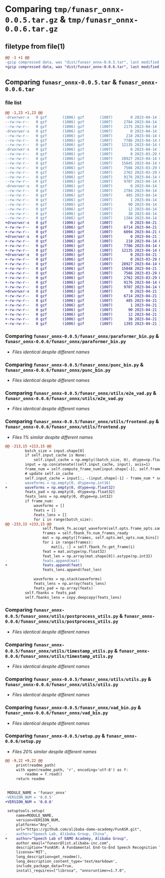 # Comparing `tmp/funasr_onnx-0.0.5.tar.gz` & `tmp/funasr_onnx-0.0.6.tar.gz`

## filetype from file(1)

```diff
@@ -1 +1 @@
-gzip compressed data, was "dist/funasr_onnx-0.0.5.tar", last modified: Fri Apr 14 15:16:44 2023, max compression
+gzip compressed data, was "dist/funasr_onnx-0.0.6.tar", last modified: Fri Apr 21 11:17:57 2023, max compression
```

## Comparing `funasr_onnx-0.0.5.tar` & `funasr_onnx-0.0.6.tar`

### file list

```diff
@@ -1,23 +1,23 @@
-drwxrwxr-x   0 gzf       (1006) gzf       (1007)        0 2023-04-14 15:16:44.000000 funasr_onnx-0.0.5/
--rw-rw-r--   0 gzf       (1006) gzf       (1007)     2784 2023-04-14 15:16:44.000000 funasr_onnx-0.0.5/PKG-INFO
--rw-rw-r--   0 gzf       (1006) gzf       (1007)     2175 2023-04-14 15:16:16.000000 funasr_onnx-0.0.5/README.md
-drwxrwxr-x   0 gzf       (1006) gzf       (1007)        0 2023-04-14 15:16:44.000000 funasr_onnx-0.0.5/funasr_onnx/
--rw-rw-r--   0 gzf       (1006) gzf       (1007)      218 2023-04-14 03:21:54.000000 funasr_onnx-0.0.5/funasr_onnx/__init__.py
--rw-rw-r--   0 gzf       (1006) gzf       (1007)     7786 2023-04-14 02:00:09.000000 funasr_onnx-0.0.5/funasr_onnx/paraformer_bin.py
--rw-rw-r--   0 gzf       (1006) gzf       (1007)    12135 2023-04-14 03:21:54.000000 funasr_onnx-0.0.5/funasr_onnx/punc_bin.py
-drwxrwxr-x   0 gzf       (1006) gzf       (1007)        0 2023-04-14 15:16:44.000000 funasr_onnx-0.0.5/funasr_onnx/utils/
--rw-rw-r--   0 gzf       (1006) gzf       (1007)        0 2023-03-29 02:53:52.000000 funasr_onnx-0.0.5/funasr_onnx/utils/__init__.py
--rw-rw-r--   0 gzf       (1006) gzf       (1007)    28927 2023-04-14 02:00:09.000000 funasr_onnx-0.0.5/funasr_onnx/utils/e2e_vad.py
--rw-rw-r--   0 gzf       (1006) gzf       (1007)    15845 2023-04-14 02:00:09.000000 funasr_onnx-0.0.5/funasr_onnx/utils/frontend.py
--rw-rw-r--   0 gzf       (1006) gzf       (1007)     7566 2023-03-29 02:53:52.000000 funasr_onnx-0.0.5/funasr_onnx/utils/postprocess_utils.py
--rw-rw-r--   0 gzf       (1006) gzf       (1007)     2762 2023-03-29 02:53:52.000000 funasr_onnx-0.0.5/funasr_onnx/utils/timestamp_utils.py
--rw-rw-r--   0 gzf       (1006) gzf       (1007)     9176 2023-04-14 02:00:09.000000 funasr_onnx-0.0.5/funasr_onnx/utils/utils.py
--rw-rw-r--   0 gzf       (1006) gzf       (1007)     9707 2023-04-14 03:21:54.000000 funasr_onnx-0.0.5/funasr_onnx/vad_bin.py
-drwxrwxr-x   0 gzf       (1006) gzf       (1007)        0 2023-04-14 15:16:44.000000 funasr_onnx-0.0.5/funasr_onnx.egg-info/
--rw-rw-r--   0 gzf       (1006) gzf       (1007)     2784 2023-04-14 15:16:44.000000 funasr_onnx-0.0.5/funasr_onnx.egg-info/PKG-INFO
--rw-rw-r--   0 gzf       (1006) gzf       (1007)      485 2023-04-14 15:16:44.000000 funasr_onnx-0.0.5/funasr_onnx.egg-info/SOURCES.txt
--rw-rw-r--   0 gzf       (1006) gzf       (1007)        1 2023-04-14 15:16:44.000000 funasr_onnx-0.0.5/funasr_onnx.egg-info/dependency_links.txt
--rw-rw-r--   0 gzf       (1006) gzf       (1007)       90 2023-04-14 15:16:44.000000 funasr_onnx-0.0.5/funasr_onnx.egg-info/requires.txt
--rw-rw-r--   0 gzf       (1006) gzf       (1007)       12 2023-04-14 15:16:44.000000 funasr_onnx-0.0.5/funasr_onnx.egg-info/top_level.txt
--rw-rw-r--   0 gzf       (1006) gzf       (1007)       38 2023-04-14 15:16:44.000000 funasr_onnx-0.0.5/setup.cfg
--rw-rw-r--   0 gzf       (1006) gzf       (1007)     1384 2023-04-14 15:16:16.000000 funasr_onnx-0.0.5/setup.py
+drwxrwxr-x   0 gzf       (1006) gzf       (1007)        0 2023-04-21 11:17:57.000000 funasr_onnx-0.0.6/
+-rw-rw-r--   0 gzf       (1006) gzf       (1007)     6714 2023-04-21 11:17:57.000000 funasr_onnx-0.0.6/PKG-INFO
+-rw-rw-r--   0 gzf       (1006) gzf       (1007)     6094 2023-04-21 03:10:43.000000 funasr_onnx-0.0.6/README.md
+drwxrwxr-x   0 gzf       (1006) gzf       (1007)        0 2023-04-21 11:17:57.000000 funasr_onnx-0.0.6/funasr_onnx/
+-rw-rw-r--   0 gzf       (1006) gzf       (1007)      218 2023-04-14 03:21:54.000000 funasr_onnx-0.0.6/funasr_onnx/__init__.py
+-rw-rw-r--   0 gzf       (1006) gzf       (1007)     7786 2023-04-14 02:00:09.000000 funasr_onnx-0.0.6/funasr_onnx/paraformer_bin.py
+-rw-rw-r--   0 gzf       (1006) gzf       (1007)    12135 2023-04-14 03:21:54.000000 funasr_onnx-0.0.6/funasr_onnx/punc_bin.py
+drwxrwxr-x   0 gzf       (1006) gzf       (1007)        0 2023-04-21 11:17:57.000000 funasr_onnx-0.0.6/funasr_onnx/utils/
+-rw-rw-r--   0 gzf       (1006) gzf       (1007)        0 2023-03-29 02:53:52.000000 funasr_onnx-0.0.6/funasr_onnx/utils/__init__.py
+-rw-rw-r--   0 gzf       (1006) gzf       (1007)    28927 2023-04-14 02:00:09.000000 funasr_onnx-0.0.6/funasr_onnx/utils/e2e_vad.py
+-rw-rw-r--   0 gzf       (1006) gzf       (1007)    15848 2023-04-21 11:13:25.000000 funasr_onnx-0.0.6/funasr_onnx/utils/frontend.py
+-rw-rw-r--   0 gzf       (1006) gzf       (1007)     7566 2023-03-29 02:53:52.000000 funasr_onnx-0.0.6/funasr_onnx/utils/postprocess_utils.py
+-rw-rw-r--   0 gzf       (1006) gzf       (1007)     2762 2023-03-29 02:53:52.000000 funasr_onnx-0.0.6/funasr_onnx/utils/timestamp_utils.py
+-rw-rw-r--   0 gzf       (1006) gzf       (1007)     9176 2023-04-14 02:00:09.000000 funasr_onnx-0.0.6/funasr_onnx/utils/utils.py
+-rw-rw-r--   0 gzf       (1006) gzf       (1007)     9707 2023-04-14 03:21:54.000000 funasr_onnx-0.0.6/funasr_onnx/vad_bin.py
+drwxrwxr-x   0 gzf       (1006) gzf       (1007)        0 2023-04-21 11:17:57.000000 funasr_onnx-0.0.6/funasr_onnx.egg-info/
+-rw-rw-r--   0 gzf       (1006) gzf       (1007)     6714 2023-04-21 11:17:57.000000 funasr_onnx-0.0.6/funasr_onnx.egg-info/PKG-INFO
+-rw-rw-r--   0 gzf       (1006) gzf       (1007)      485 2023-04-21 11:17:57.000000 funasr_onnx-0.0.6/funasr_onnx.egg-info/SOURCES.txt
+-rw-rw-r--   0 gzf       (1006) gzf       (1007)        1 2023-04-21 11:17:57.000000 funasr_onnx-0.0.6/funasr_onnx.egg-info/dependency_links.txt
+-rw-rw-r--   0 gzf       (1006) gzf       (1007)       90 2023-04-21 11:17:57.000000 funasr_onnx-0.0.6/funasr_onnx.egg-info/requires.txt
+-rw-rw-r--   0 gzf       (1006) gzf       (1007)       12 2023-04-21 11:17:57.000000 funasr_onnx-0.0.6/funasr_onnx.egg-info/top_level.txt
+-rw-rw-r--   0 gzf       (1006) gzf       (1007)       38 2023-04-21 11:17:57.000000 funasr_onnx-0.0.6/setup.cfg
+-rw-rw-r--   0 gzf       (1006) gzf       (1007)     1393 2023-04-21 11:13:25.000000 funasr_onnx-0.0.6/setup.py
```

### Comparing `funasr_onnx-0.0.5/funasr_onnx/paraformer_bin.py` & `funasr_onnx-0.0.6/funasr_onnx/paraformer_bin.py`

 * *Files identical despite different names*

### Comparing `funasr_onnx-0.0.5/funasr_onnx/punc_bin.py` & `funasr_onnx-0.0.6/funasr_onnx/punc_bin.py`

 * *Files identical despite different names*

### Comparing `funasr_onnx-0.0.5/funasr_onnx/utils/e2e_vad.py` & `funasr_onnx-0.0.6/funasr_onnx/utils/e2e_vad.py`

 * *Files identical despite different names*

### Comparing `funasr_onnx-0.0.5/funasr_onnx/utils/frontend.py` & `funasr_onnx-0.0.6/funasr_onnx/utils/frontend.py`

 * *Files 1% similar despite different names*

```diff
@@ -213,15 +213,15 @@
         batch_size = input.shape[0]
         if self.input_cache is None:
             self.input_cache = np.empty((batch_size, 0), dtype=np.float32)
         input = np.concatenate((self.input_cache, input), axis=1)
         frame_num = self.compute_frame_num(input.shape[-1], self.frame_sample_length, self.frame_shift_sample_length)
         # update self.in_cache
         self.input_cache = input[:, -(input.shape[-1] - frame_num * self.frame_shift_sample_length):]
-        waveforms = np.empty(0, dtype=np.int16)
+        waveforms = np.empty(0, dtype=np.float32)
         feats_pad = np.empty(0, dtype=np.float32)
         feats_lens = np.empty(0, dtype=np.int32)
         if frame_num:
             waveforms = []
             feats = []
             feats_lens = []
             for i in range(batch_size):
@@ -233,15 +233,15 @@
                 self.fbank_fn.accept_waveform(self.opts.frame_opts.samp_freq, waveform.tolist())
                 frames = self.fbank_fn.num_frames_ready
                 mat = np.empty([frames, self.opts.mel_opts.num_bins])
                 for i in range(frames):
                     mat[i, :] = self.fbank_fn.get_frame(i)
                 feat = mat.astype(np.float32)
                 feat_len = np.array(mat.shape[0]).astype(np.int32)
-                feats.append(mat)
+                feats.append(feat)
                 feats_lens.append(feat_len)
 
             waveforms = np.stack(waveforms)
             feats_lens = np.array(feats_lens)
             feats_pad = np.array(feats)
         self.fbanks = feats_pad
         self.fbanks_lens = copy.deepcopy(feats_lens)
```

### Comparing `funasr_onnx-0.0.5/funasr_onnx/utils/postprocess_utils.py` & `funasr_onnx-0.0.6/funasr_onnx/utils/postprocess_utils.py`

 * *Files identical despite different names*

### Comparing `funasr_onnx-0.0.5/funasr_onnx/utils/timestamp_utils.py` & `funasr_onnx-0.0.6/funasr_onnx/utils/timestamp_utils.py`

 * *Files identical despite different names*

### Comparing `funasr_onnx-0.0.5/funasr_onnx/utils/utils.py` & `funasr_onnx-0.0.6/funasr_onnx/utils/utils.py`

 * *Files identical despite different names*

### Comparing `funasr_onnx-0.0.5/funasr_onnx/vad_bin.py` & `funasr_onnx-0.0.6/funasr_onnx/vad_bin.py`

 * *Files identical despite different names*

### Comparing `funasr_onnx-0.0.5/setup.py` & `funasr_onnx-0.0.6/setup.py`

 * *Files 20% similar despite different names*

```diff
@@ -9,22 +9,22 @@
     print(readme_path)
     with open(readme_path, 'r', encoding='utf-8') as f:
         readme = f.read()
     return readme
 
 
 MODULE_NAME = 'funasr_onnx'
-VERSION_NUM = '0.0.5'
+VERSION_NUM = '0.0.6'
 
 setuptools.setup(
     name=MODULE_NAME,
     version=VERSION_NUM,
     platforms="Any",
     url="https://github.com/alibaba-damo-academy/FunASR.git",
-    author="Speech Lab, Alibaba Group, China",
+    author="Speech Lab of DAMO Academy, Alibaba Group",
     author_email="funasr@list.alibaba-inc.com",
     description="FunASR: A Fundamental End-to-End Speech Recognition Toolkit",
     license='MIT',
     long_description=get_readme(),
     long_description_content_type='text/markdown',
     include_package_data=True,
     install_requires=["librosa", "onnxruntime>=1.7.0",
```

